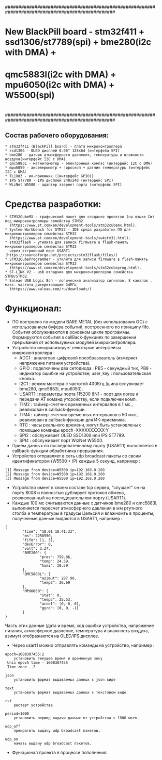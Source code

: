 #################################################################################################
#
# New BlackPill board - stm32f411 + ssd1306/st7789(spi) + bme280(i2c with DMA) +
#                       qmc5883l(i2c with DMA) + mpu6050(i2c with DMA) + W5500(spi)
#
#################################################################################################


## Состав рабочего оборудования:

```
* stm32f411 (BlackPill board) - плата микроконтроллера
* ssd1306 - OLED дисплей 0.96" 128x64 (интерфейы SPI)
* bme280 - датчик атмосферного давления, температуры и влажности воздуха(интерфейс I2C с DMA).
* qmc5883L - магнитометер - электронный компас (интерфейс I2C c DMA)
* mpu6050 - акселерометр + гироскоп + датчик температуры (интерфейс I2C c DMA)
* TL1883 - ик-приемник ((интерфейс GPIO))
* IPS ST7789 - IPS дисплей 240x240 (интерфейс SPI)
* WizNet W5500 - адаптер эзернет порта (интерфейс SPI) 
```


# Средства разработки:

```
* STM32CubeMX - графический пакет для создание проектов (на языке Си) под микроконтроллеры семейства STM32
  (https://www.st.com/en/development-tools/stm32cubemx.html).
* System Workbench for STM32 - IDE среда разработки ПО для микроконтроллеров семейства STM32
  (https://www.st.com/en/development-tools/sw4stm32.html).
* stm32flash - утилита для записи firmware в flash-память микроконтроллеров семейства STM32
  через встроенный порт USART1 (https://sourceforge.net/projects/stm32flash/files/)
* STM32CubeProgrammer - утилита для записи firmware в flash-память микроконтроллеров семейства STM32
  (https://www.st.com/en/development-tools/stm32cubeprog.html).
* ST-LINK V2 - usb отладчик для микроконтроллеров семейства STM8/STM32.
* Saleae USB Logic 8ch - логический анализатор сигналов, 8 каналов , макс. частота дискретизации 24МГц
  (https://www.saleae.com/ru/downloads/)
```


# Функционал:

* ПО построено по модели BARE METAL (без использования ОС) с использованием буфера событий,
  построенного по принципу fifo. События обслуживаются в основном цикле программы. Формируются события в callBack-функциях
  по завершении прерываний от используемых модулей микроконтроллера.
* Устройство инициализирует некоторые интерфейсы микроконтроллера :
  - ADC1 : аналогово-цифровой преобразователь (измеряет напряжение питания устройства).
  - GPIO : подключены два сетодиода : PB5 - секундный тик, PB8 - индикатор ошибки на устройстве; user_key : пользовательская кнопка.
  - I2C1 : режим мастера с частотой 400Кгц (шина ослуживает bme280, qmc5883l, mpu6050).
  - USART1 : параметры порта 115200 8N1 - порт для логов и передачи AT команд утсройству, если подключен комп.
  - TIM2 : таймер-счетчик временных интервалов в 1 мс., реализован в callback-функции.
  - TIM4 : таймер-счетчик временных интервалов в 50 мкс., реализован в callback-функции для ИК-приемника.
  - RTC : часы реального времени, могут быть установлены с помощью команды epoch=XXXXXXXXXX:Y
  - SPI2 : обслуживает OLED SSD1306 или IPS ST7789.
  - SPI4 : обслуживает порт WizNet W5500.
* Прием данных по последовательному порту (USART1) выполняется в callback-функции обработчика прерывания.
* Устройство отправляет в сеть udp broadcast пакеты со своим идентификатором (W5500 + IP) каждые 5 секунд,
  например :

```
[1] Message from device=W5500 ip=192.168.0.200
[2] Message from device=W5500 ip=192.168.0.200
[3] Message from device=W5500 ip=192.168.0.200
```

* Устройство имеет в своем составе tcp сервер, "слушает" он на порту 8008 и полностью дублирует
  протокол обмена, реализованный на последовательном порту (USART1).
* Каждые 100 мс считываются данные с датчиков bme280 и qmc5883l, выполняется пересчет атмосферного
  давления в мм ртутного столба и температуры в градусы Цельсия и влажномть в проценты, полученные данные выдаются
  в USART1, например :

```
{
        "time": "18.01 18:41:33",
        "ms": 2258550,
        "fifo": [1, 3],
        "devError": 0,
        "volt": 3.27,
        "BME280": {
                "pres": 759.86,
                "temp": 24.59,
                "humi": 30.59
        },
        "QMC5883L": {
                "azimut": 287.90,
                "temp2": 26.69
        },
        "MPU6050": {
                "stat": 0,
                "temp3": 25.53,
                "accel": [0, 0, 0],
                "gyro": [0, 0, -1]
        }
}
```

  Часть этих данные (дата и время, код ошибки устройства, напряжение питания, атмосферное давление,
температура и влажность воздуха, азимут) отображаются на OLED/IPS дисплее.

* Через usart1 можно отправлять команды на устройство, например :

```
epoch=1608307455:2
    установить текущее время и временную зону
 Unix epoch time - 1608307455
 Time zone - 2
```

```
json
    установить формат выдаваемых данных в json виде
```

```
text
    установить формат выдаваемых данных в текстовом виде
```

```
rst
    рестарт устройства
```

```
period=1000
    установить период выдачи данных от устройства в 1000 мсек.
```

```
udp_off
    прекратить выдачу udp broadcast пакетов.
```

```
udp_on
    начать выдачу udp broadcast пакетов.
```


* Функционал проекта в процессе пополнения.

